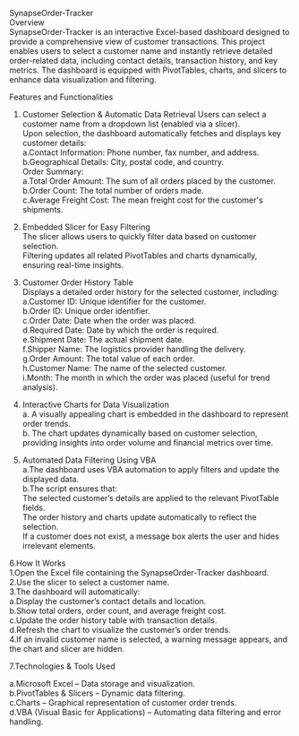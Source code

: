 SynapseOrder-Tracker  
Overview  
SynapseOrder-Tracker is an interactive Excel-based dashboard designed to provide a comprehensive view of customer transactions. This project enables users to select a customer name and instantly retrieve detailed order-related data, including contact details, transaction history, and key metrics. The dashboard is equipped with PivotTables, charts, and slicers to enhance data visualization and filtering.

Features and Functionalities
1. Customer Selection & Automatic Data Retrieval
Users can select a customer name from a dropdown list (enabled via a slicer).  
Upon selection, the dashboard automatically fetches and displays key customer details:  
  a.Contact Information: Phone number, fax number, and address.  
  b.Geographical Details: City, postal code, and country.  
Order Summary:  
  a.Total Order Amount: The sum of all orders placed by the customer.  
  b.Order Count: The total number of orders made.  
  c.Average Freight Cost: The mean freight cost for the customer's shipments.  


2. Embedded Slicer for Easy Filtering  
The slicer allows users to quickly filter data based on customer selection.  
Filtering updates all related PivotTables and charts dynamically, ensuring real-time insights.  


3. Customer Order History Table  
Displays a detailed order history for the selected customer, including:  
   a.Customer ID: Unique identifier for the customer.  
   b.Order ID: Unique order identifier.  
   c.Order Date: Date when the order was placed.  
   d.Required Date: Date by which the order is required.  
   e.Shipment Date: The actual shipment date.  
   f.Shipper Name: The logistics provider handling the delivery.  
   g.Order Amount: The total value of each order.  
   h.Customer Name: The name of the selected customer.  
   i.Month: The month in which the order was placed (useful for trend analysis).  


4. Interactive Charts for Data Visualization  
 a. A visually appealing chart is embedded in the dashboard to represent order trends.  
 b. The chart updates dynamically based on customer selection, providing insights into order volume and financial metrics over time.  


5. Automated Data Filtering Using VBA  
a.The dashboard uses VBA automation to apply filters and update the displayed data.  
b.The script ensures that:  
      The selected customer’s details are applied to the relevant PivotTable fields.  
      The order history and charts update automatically to reflect the selection.  
      If a customer does not exist, a message box alerts the user and hides irrelevant elements.  


6.How It Works  
1.Open the Excel file containing the SynapseOrder-Tracker dashboard.  
2.Use the slicer to select a customer name.  
3.The dashboard will automatically:  
    a.Display the customer’s contact details and location.  
    b.Show total orders, order count, and average freight cost.  
    c.Update the order history table with transaction details.  
    d.Refresh the chart to visualize the customer’s order trends.  
4.If an invalid customer name is selected, a warning message appears, and the chart and slicer are hidden.  


7.Technologies & Tools Used  

  a.Microsoft Excel – Data storage and visualization.  
  b.PivotTables & Slicers – Dynamic data filtering.  
  c.Charts – Graphical representation of customer order trends.  
  d.VBA (Visual Basic for Applications) – Automating data filtering and error handling.  




  
